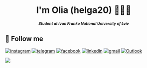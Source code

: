 <h1 align='center'> I'm Olia (helga20) 👩🏼‍💻 </h1>
<h5 align="center" style="font-size: 12px;">Student at Ivan Franko National University of Lviv</h5>

## 🔗 Follow me
[![instagram](https://img.shields.io/badge/instagram-c20a3b?style=for-the-badge&logo=instagram&logoColor=white)](https://instagram.com/olia_kravets_?igshid=OGQ5ZDc2ODk2ZA%3D%3D&utm_source=qr)
[![telegram](https://img.shields.io/badge/Telegram-lightblue?style=for-the-badge&logo=Telegram)](https://t.me/oliak2003)
[![facebook](https://img.shields.io/badge/facebook-white?style=for-the-badge&logo=facebook)](https://www.facebook.com/oliakr2003)
[![linkedin](https://img.shields.io/badge/linkedin-0A66C2?style=for-the-badge&logo=linkedin&logoColor=white)](https://www.linkedin.com/in/olia-kravets-722839270/)
[![gmail](https://img.shields.io/badge/gmail-%23D14836.svg?&style=for-the-badge&logo=gmail&logoColor=white)](mailto:oliakravets0@gmail.com)
[![Outlook](https://img.shields.io/badge/Outlook-0a91c2?&style=for-the-badge&logo=Outlook&logoColor=white)](mailto:OLHA.KRAVETS.PMO@lnu.edu.ua)

[![](https://visitcount.itsvg.in/api?id=helga20&icon=0&color=0)](https://visitcount.itsvg.in)
